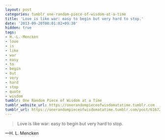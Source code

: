 ```yaml
---
layout: post
categories: tumblr one-random-piece-of-wisdom-at-a-time
title: 'Love is like war: easy to begin but very hard to stop.'
date: '2013-09-20T00:01:02+09:30'
hidden: true
tags:
- H.-L.-Mencken
- love
- is
- like
- war
- easy
- to
- begin
- but
- very
- hard
- stop
- quote
- wisdom
tumblr: One Random Piece of Wisdom at a Time
tumblr_website_url: https://onerandompieceofwisdomatatime.tumblr.com
tumblr_url: https://onerandompieceofwisdomatatime.tumblr.com/post/61672045938/love-is-like-war-easy-to-begin-but-very-hard-to
---
```

> Love is like war: easy to begin but very hard to stop.

—H. L. Mencken
